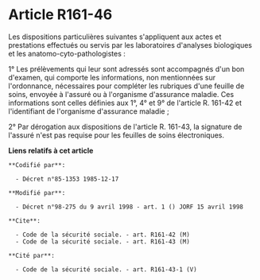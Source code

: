 # Article R161-46

Les dispositions particulières suivantes s'appliquent aux actes et prestations effectués ou servis par les laboratoires
d'analyses biologiques et les anatomo-cyto-pathologistes :

1° Les prélèvements qui leur sont adressés sont accompagnés d'un bon d'examen, qui comporte les informations, non mentionnées
sur l'ordonnance, nécessaires pour compléter les rubriques d'une feuille de soins, envoyée à l'assuré ou à l'organisme
d'assurance maladie. Ces informations sont celles définies aux 1°, 4° et 9° de l'article R. 161-42 et l'identifiant de
l'organisme d'assurance maladie ;

2° Par dérogation aux dispositions de l'article R. 161-43, la signature de l'assuré n'est pas requise pour les feuilles de
soins électroniques.

**Liens relatifs à cet article**

	**Codifié par**:

	  - Décret n°85-1353 1985-12-17

	**Modifié par**:

	  - Décret n°98-275 du 9 avril 1998 - art. 1 () JORF 15 avril 1998

	**Cite**:

	  - Code de la sécurité sociale. - art. R161-42 (M)
	  - Code de la sécurité sociale. - art. R161-43 (M)

	**Cité par**:

	  - Code de la sécurité sociale. - art. R161-43-1 (V)
